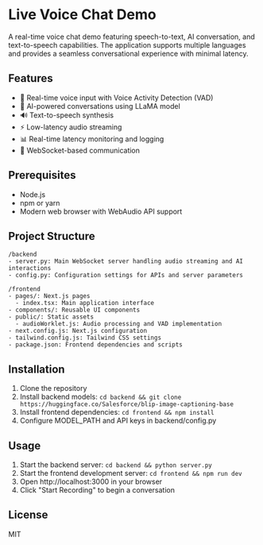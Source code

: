# Live Voice Chat Demo

A real-time voice chat demo featuring speech-to-text, AI conversation, and text-to-speech capabilities. The application supports multiple languages and provides a seamless conversational experience with minimal latency.

## Features

- 🎤 Real-time voice input with Voice Activity Detection (VAD)
- 🤖 AI-powered conversations using LLaMA model
- 🔊 Text-to-speech synthesis
- ⚡ Low-latency audio streaming
- 📊 Real-time latency monitoring and logging
- 🎯 WebSocket-based communication

## Prerequisites

- Node.js
- npm or yarn
- Modern web browser with WebAudio API support

## Project Structure

```
/backend
- server.py: Main WebSocket server handling audio streaming and AI interactions
- config.py: Configuration settings for APIs and server parameters
```

```
/frontend
- pages/: Next.js pages
  - index.tsx: Main application interface
- components/: Reusable UI components
- public/: Static assets
  - audioWorklet.js: Audio processing and VAD implementation
- next.config.js: Next.js configuration
- tailwind.config.js: Tailwind CSS settings
- package.json: Frontend dependencies and scripts
```

## Installation

1. Clone the repository
2. Install backend models: `cd backend && git clone https://huggingface.co/Salesforce/blip-image-captioning-base`
3. Install frontend dependencies: `cd frontend && npm install`
4. Configure MODEL_PATH and API keys in backend/config.py

## Usage

1. Start the backend server: `cd backend && python server.py`
2. Start the frontend development server: `cd frontend && npm run dev`
3. Open http://localhost:3000 in your browser
4. Click "Start Recording" to begin a conversation

## License

MIT

